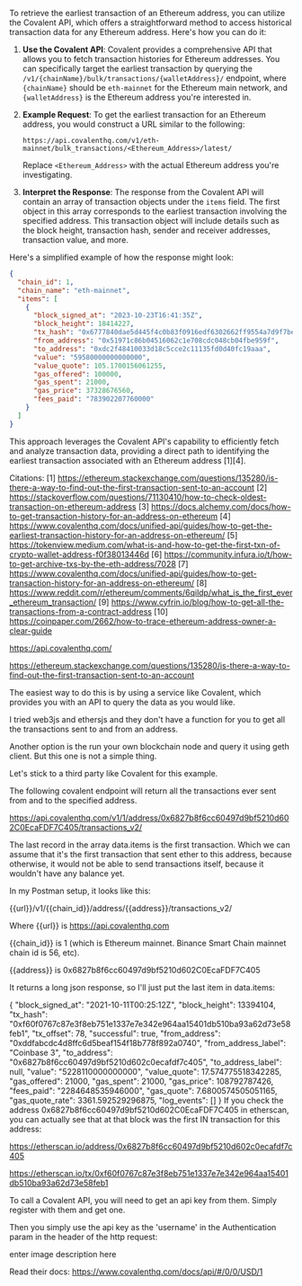 To retrieve the earliest transaction of an Ethereum address, you can utilize the Covalent API, which offers a straightforward method to access historical transaction data for any Ethereum address. Here's how you can do it:

1. **Use the Covalent API**: Covalent provides a comprehensive API that allows you to fetch transaction histories for Ethereum addresses. You can specifically target the earliest transaction by querying the `/v1/{chainName}/bulk/transactions/{walletAddress}/` endpoint, where `{chainName}` should be `eth-mainnet` for the Ethereum main network, and `{walletAddress}` is the Ethereum address you're interested in.

2. **Example Request**: To get the earliest transaction for an Ethereum address, you would construct a URL similar to the following:
   ```
   https://api.covalenthq.com/v1/eth-mainnet/bulk_transactions/<Ethereum_Address>/latest/
   ```
   Replace `<Ethereum_Address>` with the actual Ethereum address you're investigating.

3. **Interpret the Response**: The response from the Covalent API will contain an array of transaction objects under the `items` field. The first object in this array corresponds to the earliest transaction involving the specified address. This transaction object will include details such as the block height, transaction hash, sender and receiver addresses, transaction value, and more.

Here's a simplified example of how the response might look:
```json
{
  "chain_id": 1,
  "chain_name": "eth-mainnet",
  "items": [
    {
      "block_signed_at": "2023-10-23T16:41:35Z",
      "block_height": 18414227,
      "tx_hash": "0x6777840dae5d445f4c0b83f0916edf6302662ff9554a7d9f7beb7dcf46213782",
      "from_address": "0x51971c86b04516062c1e708cdc048cb04fbe959f",
      "to_address": "0xdc2f48410033d18c5cce2c11135fd0d40fc19aaa",
      "value": "59580000000000000",
      "value_quote": 105.1700156061255,
      "gas_offered": 100000,
      "gas_spent": 21000,
      "gas_price": 37328676560,
      "fees_paid": "783902207760000"
    }
  ]
}
```

This approach leverages the Covalent API's capability to efficiently fetch and analyze transaction data, providing a direct path to identifying the earliest transaction associated with an Ethereum address [1][4].

Citations:
[1] https://ethereum.stackexchange.com/questions/135280/is-there-a-way-to-find-out-the-first-transaction-sent-to-an-account
[2] https://stackoverflow.com/questions/71130410/how-to-check-oldest-transaction-on-ethereum-address
[3] https://docs.alchemy.com/docs/how-to-get-transaction-history-for-an-address-on-ethereum
[4] https://www.covalenthq.com/docs/unified-api/guides/how-to-get-the-earliest-transaction-history-for-an-address-on-ethereum/
[5] https://tokenview.medium.com/what-is-and-how-to-get-the-first-txn-of-crypto-wallet-address-f0f38013446d
[6] https://community.infura.io/t/how-to-get-archive-txs-by-the-eth-address/7028
[7] https://www.covalenthq.com/docs/unified-api/guides/how-to-get-transaction-history-for-an-address-on-ethereum/
[8] https://www.reddit.com/r/ethereum/comments/6qildp/what_is_the_first_ever_ethereum_transaction/
[9] https://www.cyfrin.io/blog/how-to-get-all-the-transactions-from-a-contract-address
[10] https://coinpaper.com/2662/how-to-trace-ethereum-address-owner-a-clear-guide


https://api.covalenthq.com/


https://ethereum.stackexchange.com/questions/135280/is-there-a-way-to-find-out-the-first-transaction-sent-to-an-account

The easiest way to do this is by using a service like Covalent, which provides you with an API to query the data as you would like.

I tried web3js and ethersjs and they don't have a function for you to get all the transactions sent to and from an address.

Another option is the run your own blockchain node and query it using geth client. But this one is not a simple thing.

Let's stick to a third party like Covalent for this example.

The following covalent endpoint will return all the transactions ever sent from and to the specified address.

https://api.covalenthq.com/v1/1/address/0x6827b8f6cc60497d9bf5210d602C0EcaFDF7C405/transactions_v2/

The last record in the array data.items is the first transaction. Which we can assume that it's the first transaction that sent ether to this address, because otherwise, it would not be able to send transactions itself, because it wouldn't have any balance yet.

In my Postman setup, it looks like this:

{{url}}/v1/{{chain_id}}/address/{{address}}/transactions_v2/

Where {{url}} is https://api.covalenthq.com

{{chain_id}} is 1 (which is Ethereum mainnet. Binance Smart Chain mainnet chain id is 56, etc).

{{address}} is 0x6827b8f6cc60497d9bf5210d602C0EcaFDF7C405

It returns a long json response, so I'll just put the last item in data.items:

{
"block_signed_at": "2021-10-11T00:25:12Z",
"block_height": 13394104,
"tx_hash": "0xf60f0767c87e3f8eb751e1337e7e342e964aa15401db510ba93a62d73e58feb1",
"tx_offset": 78,
"successful": true,
"from_address": "0xddfabcdc4d8ffc6d5beaf154f18b778f892a0740",
"from_address_label": "Coinbase 3",
"to_address": "0x6827b8f6cc60497d9bf5210d602c0ecafdf7c405",
"to_address_label": null,
"value": "5228110000000000",
"value_quote": 17.574775518342285,
"gas_offered": 21000,
"gas_spent": 21000,
"gas_price": 108792787426,
"fees_paid": "2284648535946000",
"gas_quote": 7.6800574505051165,
"gas_quote_rate": 3361.592529296875,
"log_events": []
}
If you check the address 0x6827b8f6cc60497d9bf5210d602C0EcaFDF7C405 in etherscan, you can actually see that at that block was the first IN transaction for this address:

https://etherscan.io/address/0x6827b8f6cc60497d9bf5210d602c0ecafdf7c405

https://etherscan.io/tx/0xf60f0767c87e3f8eb751e1337e7e342e964aa15401db510ba93a62d73e58feb1

To call a Covalent API, you will need to get an api key from them. Simply register with them and get one.

Then you simply use the api key as the 'username' in the Authentication param in the header of the http request:

enter image description here

Read their docs: https://www.covalenthq.com/docs/api/#/0/0/USD/1